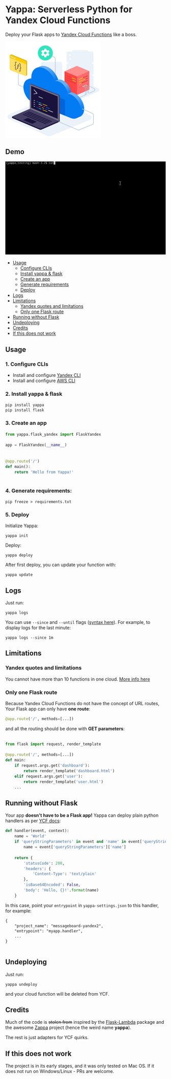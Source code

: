 # Yappa: Serverless Python for Yandex Cloud Functions

Deploy your Flask apps to [Yandex Cloud Functions](https://cloud.yandex.ru/services/functions) like a boss.

<img src="ycf_logo.jpg" width="300" height="300">


## Demo

![](demo.gif)

- [Usage](#usage)
    - [Configure CLIs](#1-configure-clis)
    - [Install yappa & flask](#2-install-yappa--flask)
    - [Create an app](#3-create-an-app)
    - [Generate requirements](#4-generate-requirements)
    - [Deploy](#5-deploy)
- [Logs](#logs)
- [Limitations](#limitations)
    - [Yandex quotes and limitations](#yandex-quotes-and-limitations)
    - [Only one Flask route](#only-one-flask-route)
- [Running without Flask](#running-without-flask)
- [Undeploying](#undeploying)
- [Credits](#credits)
- [If this does not work](#if-this-does-not-work)


## Usage


### 1. Configure CLIs

- Install and configure [Yandex CLI](https://cloud.yandex.ru/docs/cli/quickstart)
- Install and configure [AWS CLI](https://docs.aws.amazon.com/cli/latest/userguide/cli-chap-install.html)


### 2. Install yappa & flask

```
pip install yappa
pip install flask
```


### 3. Create an app


```python
from yappa.flask_yandex import FlaskYandex

app = FlaskYandex(__name__)


@app.route('/')
def main():
    return 'Hello from Yappa!'



```

### 4. Generate requirements:
```
pip freeze > requirements.txt
```

### 5. Deploy

Initialize Yappa:

```
yappa init
```

Deploy:
```
yappa deploy
```

After first deploy, you can update your function with:

 
```
yappa update
```


## Logs

Just run: 

```
yappa logs
```

You can use `--since` and `--until` flags ([syntax here](https://cloud.yandex.ru/docs/functions/operations/function/function-logs)). 
For example, to display logs for the last minute:

```
yappa logs --since 1m

```


## Limitations

### Yandex quotes and limitations
You cannot have more than 10 functions in one cloud. [More info here](https://cloud.yandex.ru/docs/functions/concepts/limits)

### Only one Flask route

Because Yandex Cloud Functions do not have the concept of URL routes,
Your Flask app can only have **one route**:

```python
@app.route('/', methods=[...])

```

and all the routing should be done with **GET parameters**:


```python

from flask import request, render_template

@app.route('/', methods=[...])
def main:
    if request.args.get('dashboard'):
        return render_template('dashboard.html')
    elif request.args.get('user'): 
        return render_template('user.html')
    ...        

```


## Running without Flask

Your app **doesn't have to be a Flask app!**
Yappa can deploy plain python handlers as per [YCF docs](https://cloud.yandex.ru/docs/functions/quickstart/function-quickstart#python-func):

```python
def handler(event, context):
    name = 'World'
    if 'queryStringParameters' in event and 'name' in event['queryStringParameters']:
        name = event['queryStringParameters']['name']

    return {
        'statusCode': 200,
        'headers': {
            'Content-Type': 'text/plain'
        },
        'isBase64Encoded': False,
        'body': 'Hello, {}!'.format(name)
    }
```

In this case, point your `entrypoint` in `yappa-settings.json` to this handler, for example:

```
{
    "project_name": "messageboard-yandex2",
    "entrypoint": "myapp.handler",
    ...
}


```

## Undeploying

Just run:
```
yappa undeploy
```

and your cloud function will be deleted from YCF.

## Credits

Much of the code is ~~stolen from~~ inspired 
by the [Flask-Lambda](https://github.com/techjacker/flask-lambda) package 
and the awesome [Zappa](https://github.com/Miserlou/Zappa) project (hence the weird name **yappa**).

The rest is just adapters for YCF quirks.


## If this does not work

The project is in its early stages, and it was only tested on Mac OS. If it does not run on Windows/Linux - PRs are welcome.
